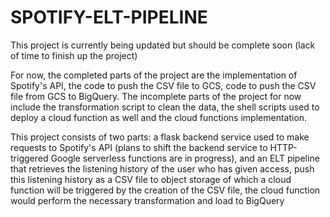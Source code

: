 # SPOTIFY-ELT-PIPELINE
This project is currently being updated but should be complete soon (lack of time to finish up the project)

For now, the completed parts of the project are the implementation of Spotify's API, the code to push the CSV file to GCS, code to push the CSV file from GCS to BigQuery.
The incomplete parts of the project for now include the transformation script to clean the data, the shell scripts used to deploy a cloud function as well and the cloud functions implementation.

This project consists of two parts: a flask backend service used to make requests to Spotify's API (plans to shift the backend service to HTTP-triggered Google serverless functions are in progress), and an ELT pipeline that retrieves the listening history of the user who has given access, push this listening history as a CSV file to object storage of which a cloud function will be triggered by the creation of the CSV file, the cloud function would perform the necessary transformation and load to BigQuery
